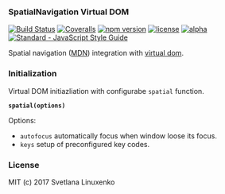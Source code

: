 ### SpatialNavigation Virtual DOM

[![Build Status](https://img.shields.io/travis/linuxenko/spatial-virtual-dom.svg?style=flat-square)](https://travis-ci.org/linuxenko/spatial-virtual-dom) [![Coveralls](https://img.shields.io/coveralls/linuxenko/spatial-virtual-dom/master.svg?style=flat-square)](https://coveralls.io/github/linuxenko/spatial-virtual-dom) [![npm version](https://img.shields.io/npm/v/spatial-virtual-dom.svg?style=flat-square)](https://www.npmjs.com/package/spatial-virtual-dom) [![license](https://img.shields.io/github/license/linuxenko/spatial-virtual-dom.svg?style=flat-square)]() [![alpha](https://img.shields.io/badge/stability-Experimental-ff69b4.svg?style=flat-square)](https://github.com/linuxenko/spatial-virtual-dom) [![Standard - JavaScript Style Guide](https://img.shields.io/badge/code%20style-standard-brightgreen.svg?style=flat-square)](http://standardjs.com/)

Spatial navigation ([MDN](https://developer.mozilla.org/en-US/docs/Mozilla/Firefox_OS_for_TV/TV_remote_control_navigation)) integration with [virtual dom](https://github.com/linuxenko/basic-virtual-dom).

### Initialization

Virtual DOM initiazliation with configurabe `spatial` function.

**`spatial(options)`**

Options:
  * `autofocus` automatically focus when window loose its focus.
  * `keys` setup of preconfigured key codes.


### License

MIT (c) 2017 Svetlana Linuxenko
